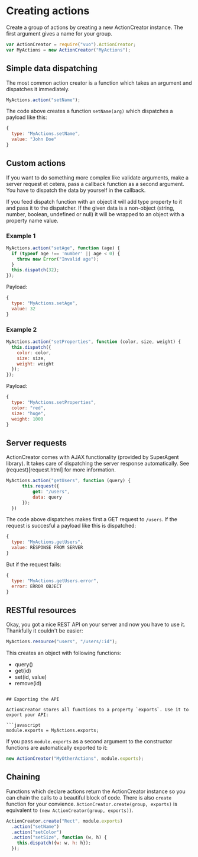 # Creating actions

Create a group of actions by creating a new ActionCreator instance.
The first argument gives a name for your group.

```javascript
var ActionCreator = require("vuo").ActionCreator;
var MyActions = new ActionCreator("MyActions");
```

## Simple data dispatching

The most common action creator is a function which takes an
argument and dispatches it immediately.

```javascript
MyActions.action("setName");
```

The code above creates a function `setName(arg)` which dispatches a payload like this:

```javascript
{
  type: "MyActions.setName",
  value: "John Doe"
}
```

## Custom actions

If you want to do something more complex like validate arguments,
make a server request et cetera, pass a callback function as a second argument.
You have to dispatch the data by yourself in the callback.

If you feed dispatch function with an object it will add type property to it and pass
it to the dispatcher. If the given data is a non-object (string, number, boolean,
undefined or null) it will be wrapped to an object with a property name value.

### Example 1

```javascript
MyActions.action("setAge", function (age) {
  if (typeof age !== 'number' || age < 0) {
    throw new Error("Invalid age");
  }
  this.dispatch(32);
});
```

Payload:

```javascript
{
  type: "MyActions.setAge",
  value: 32
}
```

### Example 2

```javascript
MyActions.action("setProperties", function (color, size, weight) {
  this.dispatch({
    color: color,
    size: size,
    weight: weight
  });
});
```

Payload:

```javascript
{
  type: "MyActions.setProperties",
  color: "red",
  size: "huge",
  weight: 1000
}
```


## Server requests

ActionCreator comes with AJAX functionality (provided by SuperAgent library).
It takes care of dispatching the server response automatically. See (request)[request.html]
for more information.

```javascript
MyActions.action("getUsers", function (query) {
      this.request({
          get: "/users",
          data: query
      });
  })
```

The code above dispatches makes first a GET request to `/users`. If the request is
succesful a payload like this is dispatched:

```javascript
{
  type: "MyActions.getUsers",
  value: RESPONSE FROM SERVER
}
```

But if the request fails:

```javascript
{
  type: "MyActions.getUsers.error",
  error: ERROR OBJECT
}
```

## RESTful resources

Okay, you got a nice REST API on your server and now you have to use it.
Thankfully it couldn't be easier:

```javascript
MyActions.resource("users", "/users/:id");
```

This creates an object with following functions:

* query()
* get(id)
* set(id, value)
* remove(id)
```

## Exporting the API

ActionCreator stores all functions to a property `exports`. Use it to export your API:

```javascript
module.exports = MyActions.exports;
```

If you pass `module.exports` as a second argument to the constructor functions are
automatically exported to it:

```javascript
new ActionCreator("MyOtherActions", module.exports);
```

## Chaining

Functions which declare actions return the ActionCreator instance so you can chain the
calls to a beautiful block of code. There is also `create` function for your convience.
`ActionCreator.create(group, exports)` is equivalent to `(new ActionCreator(group, exports))`.

```javascript
ActionCreator.create("Rect", module.exports)
  .action("setName")
  .action("setColor")
  .action("setSize", function (w, h) {
    this.dispatch({w: w, h: h});
  });
```
